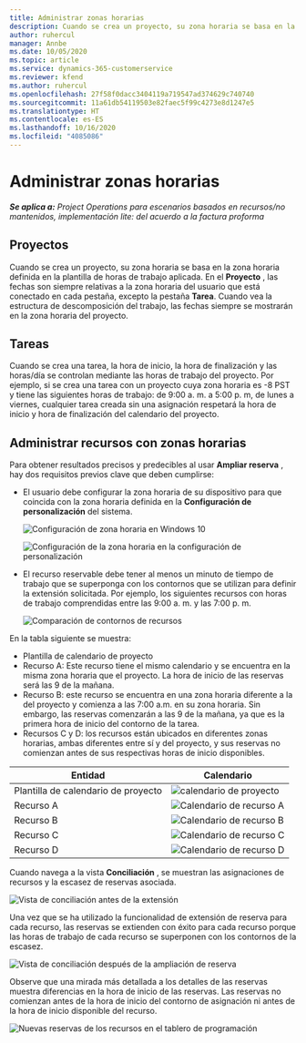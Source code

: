 ```yaml
---
title: Administrar zonas horarias
description: Cuando se crea un proyecto, su zona horaria se basa en la zona horaria definida en la plantilla de horas de trabajo aplicada.
author: ruhercul
manager: Annbe
ms.date: 10/05/2020
ms.topic: article
ms.service: dynamics-365-customerservice
ms.reviewer: kfend
ms.author: ruhercul
ms.openlocfilehash: 27f58f0dacc3404119a719547ad374629c740740
ms.sourcegitcommit: 11a61db54119503e82faec5f99c4273e8d1247e5
ms.translationtype: HT
ms.contentlocale: es-ES
ms.lasthandoff: 10/16/2020
ms.locfileid: "4085086"
---
```

# <a name="manage-time-zones"></a>Administrar zonas horarias

_**Se aplica a:** Project Operations para escenarios basados en recursos/no mantenidos, implementación lite: del acuerdo a la factura proforma_


## <a name="projects"></a>Proyectos

Cuando se crea un proyecto, su zona horaria se basa en la zona horaria definida en la plantilla de horas de trabajo aplicada. En el **Proyecto** , las fechas son siempre relativas a la zona horaria del usuario que está conectado en cada pestaña, excepto la pestaña **Tarea**. Cuando vea la estructura de descomposición del trabajo, las fechas siempre se mostrarán en la zona horaria del proyecto.

## <a name="tasks"></a>Tareas

Cuando se crea una tarea, la hora de inicio, la hora de finalización y las horas/día se controlan mediante las horas de trabajo del proyecto. Por ejemplo, si se crea una tarea con un proyecto cuya zona horaria es -8 PST y tiene las siguientes horas de trabajo: de 9:00 a. m. a 5:00 p. m, de lunes a viernes, cualquier tarea creada sin una asignación respetará la hora de inicio y hora de finalización del calendario del proyecto.

## <a name="manage-resources-with-time-zones"></a>Administrar recursos con zonas horarias

Para obtener resultados precisos y predecibles al usar **Ampliar reserva** , hay dos requisitos previos clave que deben cumplirse:  

- El usuario debe configurar la zona horaria de su dispositivo para que coincida con la zona horaria definida en la **Configuración de personalización** del sistema.
 
  ![Configuración de zona horaria en Windows 10](media/reconcile-assignments-03.png)

  ![Configuración de la zona horaria en la configuración de personalización](media/reconcile-assignments-04.png)
 
- El recurso reservable debe tener al menos un minuto de tiempo de trabajo que se superponga con los contornos que se utilizan para definir la extensión solicitada. Por ejemplo, los siguientes recursos con horas de trabajo comprendidas entre las 9:00 a. m. y las 7:00 p. m. 

  ![Comparación de contornos de recursos](media/reconcile-assignments-05.png)

En la tabla siguiente se muestra:

- Plantilla de calendario de proyecto
- Recurso A: Este recurso tiene el mismo calendario y se encuentra en la misma zona horaria que el proyecto. La hora de inicio de las reservas será las 9 de la mañana.
- Recurso B: este recurso se encuentra en una zona horaria diferente a la del proyecto y comienza a las 7:00 a.m. en su zona horaria. Sin embargo, las reservas comenzarán a las 9 de la mañana, ya que es la primera hora de inicio del contorno de la tarea.
- Recursos C y D: los recursos están ubicados en diferentes zonas horarias, ambas diferentes entre sí y del proyecto, y sus reservas no comienzan antes de sus respectivas horas de inicio disponibles.

|Entidad  |Calendario  |
|-|-|
|Plantilla de calendario de proyecto   | ![calendario de proyecto](media/reconcile-assignments-06.png) |
|Recurso A  | ![Calendario de recurso A](media/reconcile-assignments-06.png) |
|Recurso B  |  ![Calendario de recurso B](media/reconcile-assignments-07.png) |
|Recurso C  |  ![Calendario de recurso C](media/reconcile-assignments-08.png) |
|Recurso D  | ![Calendario de recurso D](media/reconcile-assignments-09.png)  |
 
Cuando navega a la vista **Conciliación** , se muestran las asignaciones de recursos y la escasez de reservas asociada.

![Vista de conciliación antes de la extensión](media/reconcile-assignments-10.png)

Una vez que se ha utilizado la funcionalidad de extensión de reserva para cada recurso, las reservas se extienden con éxito para cada recurso porque las horas de trabajo de cada recurso se superponen con los contornos de la escasez.

![Vista de conciliación después de la ampliación de reserva](media/reconcile-assignments-11.png) 

Observe que una mirada más detallada a los detalles de las reservas muestra diferencias en la hora de inicio de las reservas. Las reservas no comienzan antes de la hora de inicio del contorno de asignación ni antes de la hora de inicio disponible del recurso.

![Nuevas reservas de los recursos en el tablero de programación](media/reconcile-assignments-12.png)
